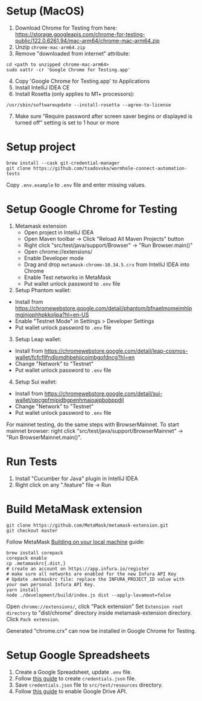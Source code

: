 # Setup (MacOS)
1. Download Chrome for Testing from here: https://storage.googleapis.com/chrome-for-testing-public/122.0.6261.94/mac-arm64/chrome-mac-arm64.zip
2. Unzip `chrome-mac-arm64.zip`
3. Remove "downloaded from internet" attribute:
```
cd <path to unzipped chrome-mac-arm64>
sudo xattr -cr 'Google Chrome for Testing.app'
```
4. Copy 'Google Chrome for Testing.app' to Applications
5. Install IntelliJ IDEA CE
6. Install Rosetta (only applies to M1+ processors):
```
/usr/sbin/softwareupdate --install-rosetta --agree-to-license
```
7. Make sure "Require password after screen saver begins or displayed is turned off" setting is set to 1 hour or more

# Setup project
```
brew install --cask git-credential-manager
git clone https://github.com/tsadovska/wormhole-connect-automation-tests
```
Copy `.env.example` to `.env` file and enter missing values. 

# Setup Google Chrome for Testing

1. Metamask extension
   * Open project in IntelliJ IDEA 
   * Open Maven toolbar -> Click "Reload All Maven Projects" button 
   * Right click "src/test/java/support/Browser" -> "Run Browser.main()"
   * Open chrome://extensions/ 
   * Enable Developer mode 
   * Drag and drop `metamask-chrome-10.34.5.crx` from IntelliJ IDEA into Chrome
   * Enable Test networks in MetaMask
   * Put wallet unlock password to `.env` file
2. Setup Phantom wallet:
- Install from https://chromewebstore.google.com/detail/phantom/bfnaelmomeimhlpmgjnjophhpkkoljpa?hl=en-US
- Enable "Testnet Mode" in Settings > Developer Settings
- Put wallet unlock password to `.env` file
3. Setup Leap wallet:
- Install from https://chromewebstore.google.com/detail/leap-cosmos-wallet/fcfcfllfndlomdhbehjjcoimbgofdncg?hl=en
- Change "Network" to "Testnet"
- Put wallet unlock password to `.env` file
4. Setup Sui wallet:
- Install from https://chromewebstore.google.com/detail/sui-wallet/opcgpfmipidbgpenhmajoajpbobppdil
- Change "Network" to "Testnet"
- Put wallet unlock password to `.env` file

For mainnet testing, do the same steps with BrowserMainnet.
To start mainnet browser: right click "src/test/java/support/BrowserMainnet" -> "Run BrowserMainnet.main()".

# Run Tests

1. Install "Cucumber for Java" plugin in IntelliJ IDEA
2. Right click on any ".feature" file -> Run

# Build MetaMask extension
```
git clone https://github.com/MetaMask/metamask-extension.git
git checkout master
```
Follow MetaMask [Building on your local machine](https://github.com/MetaMask/metamask-extension#building-on-your-local-machine) guide:
```
brew install corepack
corepack enable
cp .metamaskrc{.dist,}
# create an account on https://app.infura.io/register
# make sure all networks are enabled for the new Infura API Key
# Update .metmaskrc file: replace the INFURA_PROJECT_ID value with your own personal Infura API Key. 
yarn install
node ./development/build/index.js dist --apply-lavamoat=false
```
Open `chrome://extensions/`, click "Pack extension"
Set `Extension root directory` to "dist/chrome" directory inside metamask-extension directory.
Click `Pack extension`.

Generated "chrome.crx" can now be installed in Google Chrome for Testing.

# Setup Google Spreadsheets

1. Create a Google Spreadsheet, update `.env` file.
2. Follow [this guide](https://developers.google.com/sheets/api/quickstart/java) to create `credentials.json` file.
3. Save `credentials.json` file to `src/test/resources` directory.
4. Follow [this guide](https://developers.google.com/drive/api/quickstart/java) to enable Google Drive API.
